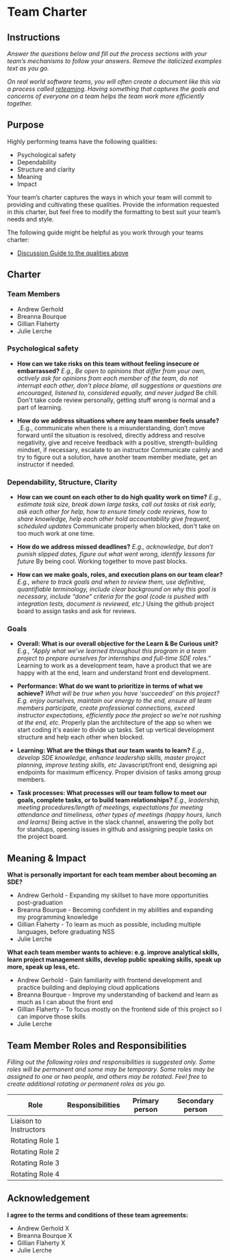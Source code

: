 # Team Charter

## Instructions

_Answer the questions below and fill out the process sections with your team’s mechanisms to follow your answers. Remove the italicized examples text as you go._

_On real world software teams, you will often create a document like this via a process called [reteaming](https://www.agilealliance.org/resources/experience-reports/dynamic-reteaming-how-we-thrive-by-rebuilding-teams/). Having something that captures the goals and concerns of everyone on a team helps the team work more efficiently together._

## Purpose

Highly performing teams have the following qualities:

* Psychological safety
* Dependability
* Structure and clarity
* Meaning
* Impact

Your team’s charter captures the ways in which your team will commit to providing and cultivating these qualities. Provide the information requested in this charter, but feel free to modify the formatting to best suit your team’s needs and style.

The following guide might be helpful as you work through your teams charter:

* [Discussion Guide to the qualities above](https://docs.google.com/document/d/1lgiz6mwZeyWEaJxN_NMI-tI5Qijv2BHh27DPLeSLE40)

## Charter

### Team Members

- Andrew Gerhold
- Breanna Bourque
- Gillian Flaherty
- Julie Lerche

### Psychological safety

* **How can we take risks on this team without feeling insecure or embarrassed?**
  _E.g., Be open to opinions that differ from your own, actively ask for opinions from each member of the team, do not interrupt each other, don’t place blame, all suggestions or questions are encouraged, listened to, considered equally, and never judged_
  Be chill. Don't take code review personally, getting stuff wrong is normal and a part of learning. 

* **How do we address situations where any team member feels unsafe?**
  _E.g., communicate when there is a misunderstanding, don’t move forward until the situation is resolved, directly address and resolve negativity, give and receive feedback with a positive, strength-building mindset, if necessary, escalate to an instructor
  Communicate calmly and try to figure out a solution, have another team member mediate, get an instructor if needed.

### Dependability, Structure, Clarity

* **How can we count on each other to do high quality work on time?**
  _E.g., estimate task size, break down large tasks, call out tasks at risk early, ask each other for help, how to ensure timely code reviews, how to share knowledge, help each other hold accountability give frequent, scheduled updates_
  Communicate properly when blocked, don't take on too much work at one time. 

* **How do we address missed deadlines?**
  _E.g., acknowledge, but don’t punish slipped dates, figure out what went wrong, identify lessons for future_
  By being cool. Working together to move past blocks. 

* **How can we make goals, roles, and execution plans on our team clear?**
  _E.g., where to track goals and when to review them, use definitive, quantifiable terminology, include clear background on why this goal is necessary, include “done” criteria for the goal (code is pushed with integration tests, document is reviewed, etc.)_
  Using the github project board to assign tasks and ask for reviews.


### Goals

* **Overall: What is our overall objective for the Learn & Be Curious unit?**
  _E.g., “Apply what we’ve learned throughout this program in a team project to prepare ourselves for internships and full-time SDE roles.”_
Learning to work as a development team, have a product that we are happy with at the end, learn and understand front end development.

* **Performance: What do we want to prioritize in terms of what we achieve?**
  _What will be true when you have 'succeeded' on this project? E.g. enjoy ourselves, maintain our energy to the end, ensure all team members participate, create professional connections, exceed instructor expectations, efficiently pace the project so we’re not rushing at the end, etc._
Properly plan the architecture of the app so when we start coding it's easier to divide up tasks. Set up vertical development structure and help each other when blocked. 

* **Learning: What are the things that our team wants to learn?**
  _E.g., develop SDE knowledge, enhance leadership skills, master project planning, improve testing skills, etc_
Javascript/front end, designing api endpoints for maximum efficency. Proper division of tasks among group members.

* **Task processes: What processes will our team follow to meet our goals, complete tasks, or to build team relationships?**
  _E.g., leadership, meeting procedures/length of meetings, expectations for meeting attendance and timeliness, other types of meetings (happy hours, lunch and learns)_
Being active in the slack channel, answering the polly bot for standups, opening issues in github and assigning people tasks on the project board.
## Meaning & Impact

**What is personally important for each team member about becoming an SDE?**

- Andrew Gerhold - Expanding my skillset to have more opportunities post-graduation
- Breanna Bourque - Becoming confident in my abilities and expanding my programming knowledge
- Gillian Flaherty - To learn as much as possible, including multiple languages, before graduating NSS
- Julie Lerche

**What each team member wants to achieve: e.g. improve analytical skills, learn project management skills, develop public speaking skills, speak up more, speak up less, etc.**

- Andrew Gerhold - Gain familiarity with frontend development and practice building and deploying cloud applications 
- Breanna Bourque - Improve my understanding of backend and learn as much as I can about the front end
- Gillian Flaherty - To focus mostly on the frontend side of this project so I can imporve those skills
- Julie Lerche

## Team Member Roles and Responsibilities

_Filling out the following roles and responsibilities is suggested only. Some roles will be permanent and some may be temporary. Some roles may be assigned to one or two people, and others may be rotated. Feel free to create additional rotating or permanent roles as you go._

|**Role**               |**Responsibilities** |**Primary person** |**Secondary person** |
|---                    |---                  |---                |---                  |
|Liaison to Instructors |                     |                   |                     |
|Rotating Role 1        |                     |                   |                     |
|Rotating Role 2        |                     |                   |                     |
|Rotating Role 3        |                     |                   |                     |
|Rotating Role 4        |                     |                   |                     |

## Acknowledgement

**I agree to the terms and conditions of these team agreements:**

- Andrew Gerhold X
- Breanna Bourque X
- Gillian Flaherty X
- Julie Lerche

